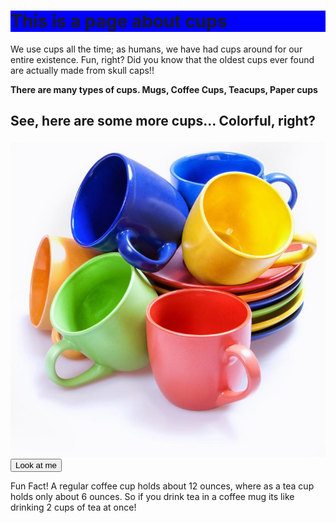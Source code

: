
<html lang="en">
<head>
  <meta charset="UTF-8">
  <meta name="viewport" content="width=device-width, initial-scale=1.0">
  <title>Beginner HTML Page</title>
  <link rel="stylesheet" href="https://use.typekit.net/txt4pqn.css"> 
  <style>
    /* Class selector */
    .canvas {
      background-color: rgb(0, 0, 255);
    }

.text-blue {
  color: blue;
  font-style: italic; /* Added font style */
  font-weight: bold; /* Added font weight */
  border: 10px outset black; /* Border with outset style */
  padding: 18px; /* Padding */
  overflow: hidden; /* Overflow */
  display: inline-block; /* Display */
  margin: 10px; /* Margin */
  position: relative; /* Position */
}

    
   /* Dropdown */
    .dropdown {
      position: relative;
      display: inline-block;
    }
    
   .dropdown-content {
      display: none;
      position: absolute;
      background-color: #f9f9f9;
      min-width: 260px;
      box-shadow: 0px 8px 16px 0px rgba(0,0,0,0.9);
      z-index: 1;
    }
    
   .dropdown:hover .dropdown-content {
      display: block;
    }
    #paragraph {
     font-weight: bold;
    }
    /* Hover effect */
    .hover-text {
      display: none;
      position: absolute;
      background-color: #f9f9f9;
      border: 1px solid black;
      padding: 10px;
    }
    .text-blue:hover + .hover-text {
      display: block;
    }
  </style>
</head>
<body>

  <h1 class="canvas">This is a page about cups</h1>

  <p class="text-blue">We use cups all the time; as humans, we have had cups around for our entire existence. Fun, right? Did you know that the oldest cups ever found are actually made from skull caps!!
    <span class="hover-text">It leaves to question though what and where these skulls came from though.</span>
  </p>

  <p id="paragraph">There are many types of cups. Mugs, Coffee Cups, Teacups, Paper cups</p>

  <h2>
    <p>
      See, here are some more cups... Colorful, right?
    </p>
  </h2>

  <img src="preview16.jpg" alt="Placeholder Image" class="photo">

  <div class="dropdown">
    <button>Look at me</button>
    <div class="dropdown-content">
      <p>Fun Fact! A regular coffee cup holds about 12 ounces, where as a tea cup holds only about 6 ounces. So if you drink tea in a coffee mug its like drinking 2 cups of tea at once! </p>
    </div>
  </div>

</body>
</html>

</body>
</html>


